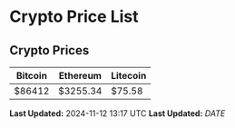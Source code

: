 # Crypto Price List

## Crypto Prices
| Bitcoin | Ethereum | Litecoin |
| ------- | -------- | -------- |
| $86412 | $3255.34 | $75.58 |
**Last Updated:** 2024-11-12 13:17 UTC
**Last Updated:** $DATE$
